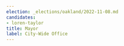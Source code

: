 ```yaml
---
election: _elections/oakland/2022-11-08.md
candidates:
- loren-taylor
title: Mayor
label: City-Wide Office
---
```

